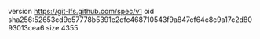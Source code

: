 version https://git-lfs.github.com/spec/v1
oid sha256:52653cd9e57778b5391e2dfc468710543f9a847cf64c8c9a17c2d8093013cea6
size 4355
